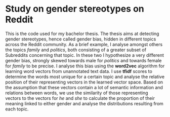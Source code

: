 # Study on gender stereotypes on Reddit

This is the code used for my bachelor thesis. The thesis aims at detecting gender stereotypes, hence called gender bias, hidden in different topics across the Reddit community. As a brief example, I analyse amongst others the topics *family* and *politics*, both consisting of a greater subset of Subreddits concerning that topic. In these two I hypothesize a very different gender bias, strongly skewed towards male for *politics* and towards female for *family* to be precise. I analyse this bias using the **word2vec** algorithm for learning word vectors from unannotated text data. I use **tfidf** scores to determine the words most unique for a certain topic and analyse the relative position of their representing vectors in the learned vector space. Based on the assumption that these vectors contain a lot of semantic information and relations between words, we use the similarity of those representing vectors to the vectors for *he* and *she* to calculate the proportion of their meaning linked to either gender and analyse the distributions resulting from each topic.
